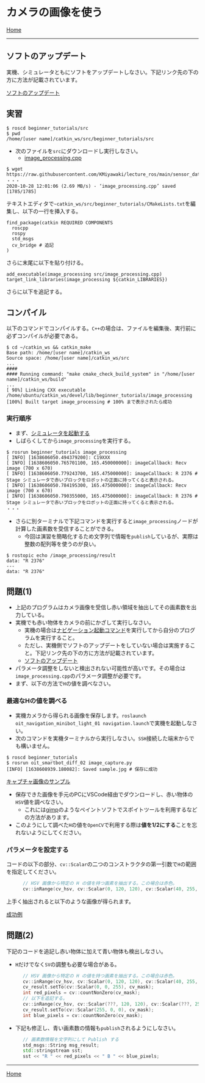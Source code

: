 # カメラの画像を使う

[Home](./Home.md)

---

## ソフトのアップデート

実機、シミュレータともにソフトをアップデートしなさい。下記リンク先の下の方に方法が記載されています。

[ソフトのアップデート](https://github.com/KMiyawaki/oit_navigation_minibot_light_01#%E3%82%BD%E3%83%95%E3%83%88%E3%81%AE%E3%82%A2%E3%83%83%E3%83%97%E3%83%87%E3%83%BC%E3%83%88)

## 実習

```shell
$ roscd beginner_tutorials/src
$ pwd
/home/[user name]/catkin_ws/src/beginner_tutorials/src
```

- 次のファイルを`src`にダウンロードし実行しなさい。
  - [image_processing.cpp](https://raw.githubusercontent.com/KMiyawaki/lecture_ros/main/sensor_data/camera/image_processing.cpp)

```shell
$ wget https://raw.githubusercontent.com/KMiyawaki/lecture_ros/main/sensor_data/camera/image_processing.cpp
・・・
2020-10-28 12:01:06 (2.69 MB/s) - ‘image_processing.cpp’ saved [1785/1785]
```

テキストエディタで`~catkin_ws/src/beginner_tutorials/CMakeLists.txt`を編集し、以下の一行を挿入する。

```text
find_package(catkin REQUIRED COMPONENTS
  roscpp
  rospy
  std_msgs
  cv_bridge # 追記
)
```

さらに末尾に以下を貼り付ける。

```text
add_executable(image_processing src/image_processing.cpp)
target_link_libraries(image_processing ${catkin_LIBRARIES})
```

さらに以下を追記する。

## コンパイル

以下のコマンドでコンパイルする。`C++`の場合は、ファイルを編集後、実行前に必ずコンパイルが必要である。

```shell
$ cd ~/catkin_ws && catkin_make
Base path: /home/[user name]/catkin_ws
Source space: /home/[user name]/catkin_ws/src
...
####
#### Running command: "make cmake_check_build_system" in "/home/[user name]/catkin_ws/build"
...
[ 98%] Linking CXX executable /home/ubuntu/catkin_ws/devel/lib/beginner_tutorials/image_processing
[100%] Built target image_processing # 100% まで表示されたら成功
```

### 実行順序

- まず、[シミュレータを起動する](../stage_simulator/stage_simulator_01.md)
- しばらくしてから`image_processing`を実行する。

```shell
$ rosrun beginner_tutorials image_processing 
[ INFO] [1638606050.494379200]: C19XXX
[ INFO] [1638606050.765701100, 165.450000000]: imageCallback: Recv image (700 x 670)
[ INFO] [1638606050.779243700, 165.475000000]: imageCallback: R 2376 # Stage シミュレータで赤いブロックをロボットの正面に持ってくると表示される。
[ INFO] [1638606050.784195300, 165.475000000]: imageCallback: Recv image (700 x 670)
[ INFO] [1638606050.790355000, 165.475000000]: imageCallback: R 2376 # Stage シミュレータで赤いブロックをロボットの正面に持ってくると表示される。
・・・
```

- さらに別ターミナルで下記コマンドを実行すると`image_processing`ノードが計算した画素数を受信することができる。
  - 今回は演習を簡略化するため文字列で情報を`publish`しているが、実際は整数の配列等を使うのが良い。

```shell
$ rostopic echo /image_processing/result
data: "R 2376"
---
data: "R 2376"
```

## 問題(1)

- 上記のプログラムはカメラ画像を受信し赤い領域を抽出してその画素数を出力している。
- 実機でも赤い物体をカメラの前にかざして実行しなさい。
  - 実機の場合は[ナビゲーション起動コマンド](https://github.com/KMiyawaki/oit_navigation_minibot_light_01#%E3%83%8A%E3%83%93%E3%82%B2%E3%83%BC%E3%82%B7%E3%83%A7%E3%83%B3)を実行してから自分のプログラムを実行すること。
  - ただし、実機側でソフトのアップデートをしていない場合は実施すること。下記リンク先の下の方に方法が記載されています。
  - [ソフトのアップデート](https://github.com/KMiyawaki/oit_navigation_minibot_light_01#%E3%82%BD%E3%83%95%E3%83%88%E3%81%AE%E3%82%A2%E3%83%83%E3%83%97%E3%83%87%E3%83%BC%E3%83%88)
- パラメータ調整をしないと検出されない可能性が高いです。その場合は`image_processing.cpp`のパラメータ調整が必要です。
- まず、以下の方法で`H`の値を調べなさい。

### 最適なHの値を調べる

- 実機カメラから得られる画像を保存します。`roslaunch oit_navigation_minibot_light_01 navigation.launch`で実機を起動しなさい。
- 次のコマンドを実機ターミナルから実行しなさい。`SSH`接続した端末からでも構いません。

```shell
$ roscd beginner_tutorials
$ rosrun oit_smartbot_diff_02 image_capture.py 
[INFO] [1638608939.180082]: Saved sample.jpg # 保存に成功 
```

[キャプチャ画像のサンプル](./camera/sample.jpg)

- 保存できた画像を手元のPCにVSCode経由でダウンロードし、赤い物体の`HSV`値を調べなさい。
  - これには[gimp](https://forest.watch.impress.co.jp/library/software/gimp/)のようなペイントソフトでスポイトツールを利用するなどの方法があります。
- このようにして調べた`H`の値を`OpenCV`で利用する際は**値を1/2にする**ことを忘れないようにしてください。

### パラメータを設定する

コードの以下の部分、`cv::Scalar`の二つのコンストラクタの第一引数で`H`の範囲を指定してください。

```c++
      // HSV 画像から特定の H の値を持つ画素を抽出する。この場合は赤色。
      cv::inRange(cv_hsv, cv::Scalar(0, 120, 120), cv::Scalar(40, 255, 255), cv_mask); // ここのパラメータを調整する
```

上手く抽出されると以下のような画像が得られます。

[成功例](./camera/2021-12-04_182257.png)

## 問題(2)

下記のコードを追記し赤い物体に加えて青い物体も検出しなさい。

- `H`だけでなく`SV`の調整も必要な場合がある。

```c++
      // HSV 画像から特定の H の値を持つ画素を抽出する。この場合は赤色。
      cv::inRange(cv_hsv, cv::Scalar(0, 120, 120), cv::Scalar(40, 255, 255), cv_mask); // ここのパラメータを調整する
      cv_result.setTo(cv::Scalar(0, 0, 255), cv_mask);                                 // 抽出された部分を赤く塗りつぶす。
      int red_pixels = cv::countNonZero(cv_mask);                                      // 赤の画素数を数える。
      // 以下を追記する。
      cv::inRange(cv_hsv, cv::Scalar(???, 120, 120), cv::Scalar(???, 255, 255), cv_mask); // ここのパラメータを調整する
      cv_result.setTo(cv::Scalar(255, 0, 0), cv_mask);                                    // 抽出された部分を青く塗りつぶす。
      int blue_pixels = cv::countNonZero(cv_mask);                                        // 青の画素数を数える。
```

- 下記も修正し、青い画素数の情報も`publish`されるようにしなさい。

```c++
      // 画素数情報を文字列にして Publish する
      std_msgs::String msg_result;
      std::stringstream sst;
      sst << "R " << red_pixels << " B " << blue_pixels;
```

---

[Home](./Home.md)
